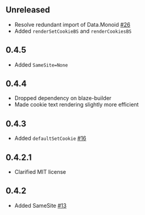 ## Unreleased

* Resolve redundant import of Data.Monoid [#26](https://github.com/snoyberg/cookie/pull/26)
* Added `renderSetCookieBS` and `renderCookiesBS`

## 0.4.5

* Added `SameSite=None`

## 0.4.4

* Dropped dependency on blaze-builder
* Made cookie text rendering slightly more efficient

## 0.4.3

* Added `defaultSetCookie` [#16](https://github.com/snoyberg/cookie/pull/16)

## 0.4.2.1

* Clarified MIT license

## 0.4.2

* Added SameSite [#13](https://github.com/snoyberg/cookie/pull/13)
